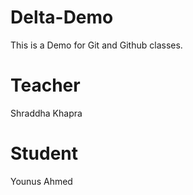 # Delta-Demo
This is a Demo for Git and Github classes.

# Teacher
Shraddha Khapra

# Student
Younus Ahmed